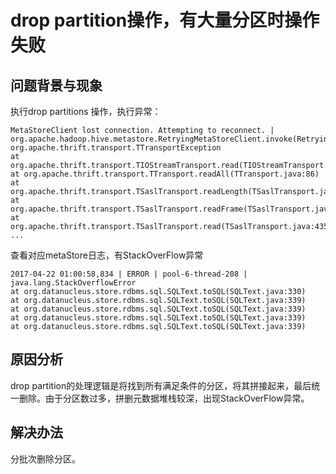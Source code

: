 # drop partition操作，有大量分区时操作失败<a name="mrs_03_0182"></a>

## 问题背景与现象<a name="zh-cn_topic_0167275042_s7bff89706cab436ba99310b49244d1ed"></a>

执行drop  partitions 操作，执行异常：

```
MetaStoreClient lost connection. Attempting to reconnect. | org.apache.hadoop.hive.metastore.RetryingMetaStoreClient.invoke(RetryingMetaStoreClient.java:187)
org.apache.thrift.transport.TTransportException
at org.apache.thrift.transport.TIOStreamTransport.read(TIOStreamTransport.java:132)
at org.apache.thrift.transport.TTransport.readAll(TTransport.java:86)
at org.apache.thrift.transport.TSaslTransport.readLength(TSaslTransport.java:376)
at org.apache.thrift.transport.TSaslTransport.readFrame(TSaslTransport.java:453)
at org.apache.thrift.transport.TSaslTransport.read(TSaslTransport.java:435)
...
```

查看对应metaStore日志，有StackOverFlow异常

```
2017-04-22 01:00:58,834 | ERROR | pool-6-thread-208 | java.lang.StackOverflowError
at org.datanucleus.store.rdbms.sql.SQLText.toSQL(SQLText.java:330)
at org.datanucleus.store.rdbms.sql.SQLText.toSQL(SQLText.java:339)
at org.datanucleus.store.rdbms.sql.SQLText.toSQL(SQLText.java:339)
at org.datanucleus.store.rdbms.sql.SQLText.toSQL(SQLText.java:339)
at org.datanucleus.store.rdbms.sql.SQLText.toSQL(SQLText.java:339)
```

## 原因分析<a name="zh-cn_topic_0167275042_s0bbd8e714847401bb381b6a096b6574d"></a>

drop partition的处理逻辑是将找到所有满足条件的分区，将其拼接起来，最后统一删除。由于分区数过多，拼删元数据堆栈较深，出现StackOverFlow异常。

## 解决办法<a name="zh-cn_topic_0167275042_section5881851220334"></a>

分批次删除分区。

